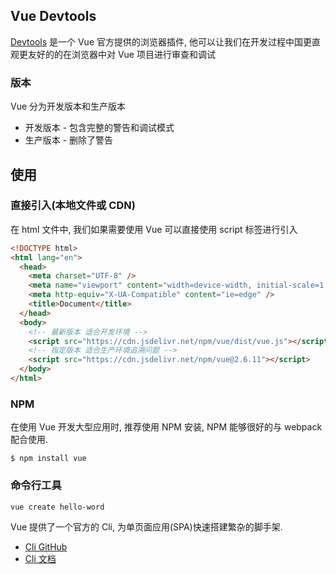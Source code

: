 ## Vue Devtools

[Devtools](https://github.com/vuejs/vue-devtools#vue-devtools) 是一个 Vue 官方提供的浏览器插件, 他可以让我们在开发过程中国更直观更友好的的在浏览器中对 Vue 项目进行审查和调试

### 版本

Vue 分为开发版本和生产版本

- 开发版本 - 包含完整的警告和调试模式
- 生产版本 - 删除了警告

## 使用

### 直接引入(本地文件或 CDN)

在 html 文件中, 我们如果需要使用 Vue 可以直接使用 script 标签进行引入

```html
<!DOCTYPE html>
<html lang="en">
  <head>
    <meta charset="UTF-8" />
    <meta name="viewport" content="width=device-width, initial-scale=1.0" />
    <meta http-equiv="X-UA-Compatible" content="ie=edge" />
    <title>Document</title>
  </head>
  <body>
    <!-- 最新版本 适合开发环境 -->
    <script src="https://cdn.jsdelivr.net/npm/vue/dist/vue.js"></script>
    <!-- 指定版本 适合生产环境追溯问题 -->
    <script src="https://cdn.jsdelivr.net/npm/vue@2.6.11"></script>
  </body>
</html>
```

### NPM

在使用 Vue 开发大型应用时, 推荐使用 NPM 安装, NPM 能够很好的与 webpack 配合使用.

```Shell
$ npm install vue
```

### 命令行工具

```shell
vue create hello-word
```

Vue 提供了一个官方的 Cli, 为单页面应用(SPA)快速搭建繁杂的脚手架.

- [Cli GitHub](https://github.com/vuejs/vue-cli)
- [Cli 文档](https://cli.vuejs.org/zh/)
